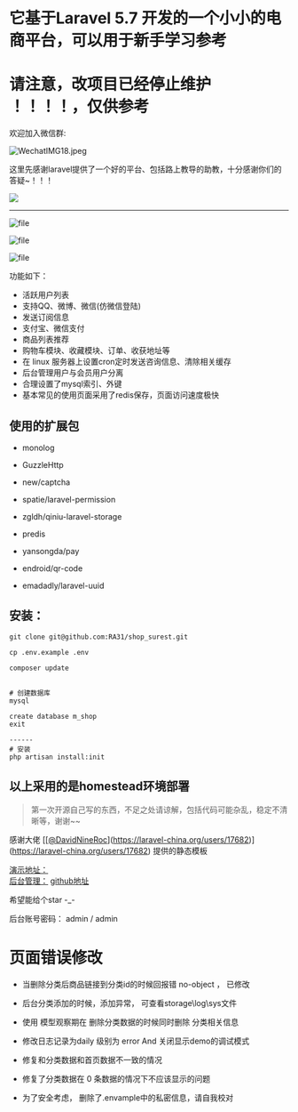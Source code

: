 # 它基于Laravel 5.7 开发的一个小小的电商平台，可以用于新手学习参考

# 请注意，改项目已经停止维护 ！！！！，仅供参考

欢迎加入微信群: 

![WechatIMG18.jpeg](https://surest.cn/usr/uploads/2021/03/2515408408.jpeg)

这里先感谢laravel提供了一个好的平台、包括路上教导的助教，十分感谢你们的答疑~！！！

![](https://cdn.pixabay.com/photo/2018/10/04/14/22/donut-3723751_960_720.jpg)


-----------------

![file](https://iocaffcdn.phphub.org/uploads/images/201811/26/26353/OSLz88Czsb.png!/fw/1240)

![file](https://iocaffcdn.phphub.org/uploads/images/201811/26/26353/B2yxunoaYM.png!/fw/1240)

![file](https://iocaffcdn.phphub.org/uploads/images/201811/26/26353/PqbY3MA2r5.png!/fw/1240)


功能如下： 

- 活跃用户列表
- 支持QQ、微博、微信(仿微信登陆)
- 发送订阅信息
- 支付宝、微信支付
- 商品列表推荐
- 购物车模块、收藏模块、订单、收获地址等
- 在 linux  服务器上设置cron定时发送咨询信息、清除相关缓存
- 后台管理用户与会员用户分离
- 合理设置了mysql索引、外键
- 基本常见的使用页面采用了redis保存，页面访问速度极快
 
 ## 使用的扩展包

- monolog 

- GuzzleHttp

- new/captcha

- spatie/laravel-permission

- zgldh/qiniu-laravel-storage

- predis

- yansongda/pay

- endroid/qr-code

- emadadly/laravel-uuid


##  安装：
 ```
git clone git@github.com:RA31/shop_surest.git
 
cp .env.example .env   

composer update 


# 创建数据库
mysql

create database m_shop
exit

------
# 安装
 php artisan install:init
```
 
 ##  以上采用的是homestead环境部署
 
> 第一次开源自己写的东西，不足之处请谅解，包括代码可能杂乱，稳定不清晰等，谢谢~~

感谢大佬 [[[@DavidNineRoc](https://laravel-china.org/users/17682)](https://laravel-china.org/users/17682)](https://laravel-china.org/users/17682) 提供的静态模板

 [演示地址：](http://shop.surest.cn)  
 [后台管理：](http://shop.surest.cn/admin)
 [github地址](https://github.com/RA31/shop_surest)
 
 希望能给个star  -_-
  
后台账号密码： admin / admin 

 # 页面错误修改
 
 - 当删除分类后商品链接到分类id的时候回报错 no-object ， 已修改
 
 - 后台分类添加的时候，添加异常， 可查看storage\log\sys文件
 
 - 使用 模型观察期在 删除分类数据的时候同时删除 分类相关信息
 
 - 修改日志记录为daily 级别为 error And 关闭显示demo的调试模式
 
 - 修复和分类数据和首页数据不一致的情况
 
 - 修复了分类数据在 0 条数据的情况下不应该显示的问题
 
 - 为了安全考虑， 删除了.envample中的私密信息，请自我校对
